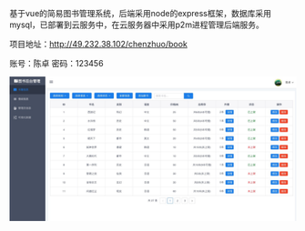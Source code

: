 基于vue的简易图书管理系统，后端采用node的express框架，数据库采用mysql，已部署到云服务中，在云服务器中采用p2m进程管理后端服务。

项目地址：http://49.232.38.102/chenzhuo/book

账号：陈卓 密码：123456


![Image text](https://raw.githubusercontent.com/NeymarJRW/chenzhuoBook/master/%E9%A1%B9%E7%9B%AE%E6%88%AA%E5%9B%BE.jpg)
